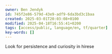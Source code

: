 ```yaml
---
owner: Ben Jendyk
id: 745f2e86-579d-43e9-adf9-6da3bd3c1baa
created: 2025-03-01T20:03:08+0100
modified: 2025-04-18T16:55:41+0200
tags: [access/public, language/en, tf/quarter]
key-words: []
---
```


Look for persistence and curiosity in hirese